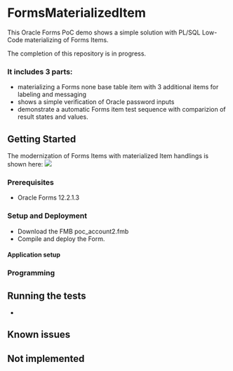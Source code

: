 # FormsMaterializedItem
This Oracle Forms PoC demo shows a simple solution with PL/SQL Low-Code materializing of Forms Items.

The completion of this repository is in progress.

### It includes 3 parts:
* materializing a Forms none base table item with 3 additional items for labeling and messaging
* shows a simple verification of Oracle password inputs
* demonstrate a automatic Forms item test sequence with comparizion of result states and values.

## Getting Started

The modernization of Forms Items with materialized Item handlings is shown here:
<img src="http://www.fmatz.com/MITEM.gif" />

### Prerequisites

- Oracle Forms 12.2.1.3

### Setup and Deployment

* Download the FMB poc_account2.fmb
* Compile and deploy the Form.

#### Application setup


### Programming


## Running the tests

- 

## Known issues

## Not implemented

